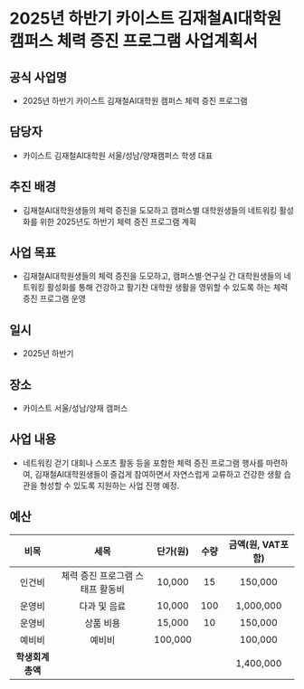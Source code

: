 2025년 하반기 카이스트 김재철AI대학원 캠퍼스 체력 증진 프로그램 사업계획서
===

## 공식 사업명
- 2025년 하반기 카이스트 김재철AI대학원 캠퍼스 체력 증진 프로그램
 
## 담당자
- 카이스트 김재철AI대학원 서울/성남/양재캠퍼스 학생 대표

## 추진 배경
- 김재철AI대학원생들의 체력 증진을 도모하고 캠퍼스별 대학원생들의 네트워킹 활성화를 위한 2025년도 하반기 체력 증진 프로그램 계획

## 사업 목표
- 김재철AI대학원생들의 체력 증진을 도모하고, 캠퍼스별·연구실 간 대학원생들의 네트워킹 활성화를 통해 건강하고 활기찬 대학원 생활을 영위할 수 있도록 하는 체력 증진 프로그램 운영

## 일시
- 2025년 하반기

## 장소
- 카이스트 서울/성남/양재 캠퍼스
 
## 사업 내용
- 네트워킹 걷기 대회나 스포츠 활동 등을 포함한 체력 증진 프로그램 행사를 마련하여, 김재철AI대학원생들이 즐겁게 참여하면서 자연스럽게 교류하고 건강한 생활 습관을 형성할 수 있도록 지원하는 사업 진행 예정.


## 예산
| 비목       | 세목        | 단가(원)     | 수량  | 금액(원, VAT포함) |
|:--------:|:---------:|:---------:|:---:|:------------:|
|인건비| 체력 증진 프로그램 스태프 활동비 |	10,000|	15|	150,000|
|운영비|	다과 및 음료 |	10,000|	100|	1,000,000|
|운영비|	상품 비용 |	15,000|	10|	150,000|
|예비비|	예비비 |	100,000|	|	100,000|
|  **학생회계 총액** |           |           |     | 1,400,000   |




